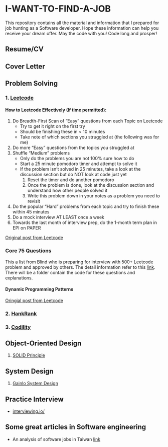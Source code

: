# I-WANT-TO-FIND-A-JOB
This repository contains all the material and information that I prepared for job hunting as a Software developer. Hope these information can help you receive your dream offer. May the code with you! Code long and prosper!

## Resume/CV

## Cover Letter

## Problem Solving
### 1. [Leetcode](https://leetcode.com/)
#### How to Leetcode Effectively (If time permitted):
1. Do Breadth-First Scan of “Easy” questions from each Topic on Leetcode
    * Try to get it right on the first try
    * Should be finishing these in < 10 minutes
    * Take note of which sections you struggled at (the following was for me)
2. Do more “Easy” questions from the topics you struggled at
3. Shuffle “Medium” problems
    * Only do the problems you are not 100% sure how to do
    * Start a 25 minute pomodoro timer and attempt to solve it
    * If the problem isn’t solved in 25 minutes, take a look at the discussion section but do NOT look at code just yet
        1. Reset the timer and do another pomodoro
        2. Once the problem is done, look at the discussion section and understand how other people solved it
        3. Write this problem down in your notes as a problem you need to revisit
4. Do the popular “Hard” problems from each topic and try to finish these within 45 minutes
5. Do a mock interview AT LEAST once a week
6. Towards the last month of interview prep, do the 1-month term plan in EPI on PAPER

[Original post from Leetcode](https://leetcode.com/discuss/general-discussion/443629/How-to-Leetcode-Effectively)

### Core 75 Questions
This a list from Blind who is preparing for interview with 500+ Leetcode problem and approved by others. The detail information refer to this [link](https://www.teamblind.com/post/New-Year-Gift---Curated-List-of-Top-100-LeetCode-Questions-to-Save-Your-Time-OaM1orEU). There will be a folder contain the code for these questions and explanations.

#### Dynamic Programming Patterns
[Oringial post from Leetcode](https://leetcode.com/discuss/general-discussion/458695/Dynamic-Programming-Patterns)

 
### 2. [HankRank](https://www.hackerrank.com/)
### 3. [Codility](https://www.codility.com/)


## Object-Oriented Design
1. [SOLID Principle](https://www.youtube.com/watch?v=yxf2spbpTSw)

## System Design
1. [Gainlo System Design](http://blog.gainlo.co/index.php/category/system-design-interview-questions/)

## Practice Interview
* [interviewing.io/](https://interviewing.io/)

## Some great articles in Software engineering
* An analysis of software jobs in Taiwan [link](https://m.gamer.com.tw/forum/C.php?bsn=60076&page=&snA=5444020&last=)
